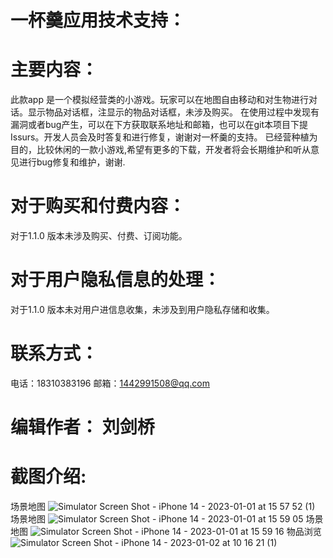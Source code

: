 # 一杯羹应用技术支持：
# 主要内容：
此款app 是一个模拟经营类的小游戏。玩家可以在地图自由移动和对生物进行对话。显示物品对话框，注显示的物品对话框，未涉及购买。
在使用过程中发现有漏洞或者bug产生，可以在下方获取联系地址和邮箱，也可以在git本项目下提Issurs。开发人员会及时答复和进行修复，谢谢对一杯羹的支持。
已经营种植为目的，比较休闲的一款小游戏,希望有更多的下载，开发者将会长期维护和听从意见进行bug修复和维护，谢谢.
# 对于购买和付费内容：
对于1.1.0 版本未涉及购买、付费、订阅功能。
# 对于用户隐私信息的处理：
对于1.1.0 版本未对用户进信息收集，未涉及到用户隐私存储和收集。
# 联系方式：
电话：18310383196
邮箱：1442991508@qq.com
# 编辑作者： 刘剑桥
# 截图介绍:
场景地图
![Simulator Screen Shot - iPhone 14 - 2023-01-01 at 15 57 52 (1)](https://user-images.githubusercontent.com/40594995/210191194-e498e579-2b03-41f3-9afb-d050dede17ae.png)
场景地图
![Simulator Screen Shot - iPhone 14 - 2023-01-01 at 15 59 05](https://user-images.githubusercontent.com/40594995/210191230-2d2bf8c8-c290-4e43-b5b6-a0d391a66f68.png)
场景地图
![Simulator Screen Shot - iPhone 14 - 2023-01-01 at 15 59 16](https://user-images.githubusercontent.com/40594995/210191239-92650df8-a6f5-42c6-b054-4d8f048301ff.png)
物品浏览
![Simulator Screen Shot - iPhone 14 - 2023-01-02 at 10 16 21 (1)](https://user-images.githubusercontent.com/40594995/210191240-a459642d-7636-4b41-ace5-c1b3f7c81d36.png)
